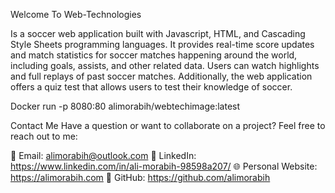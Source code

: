 Welcome To Web-Technologies

Is a soccer web application built with Javascript, HTML, and Cascading Style Sheets programming languages. It provides real-time score updates and match statistics for soccer matches happening around the world, including goals, assists, and other related data. Users can watch highlights and full replays of past soccer matches. Additionally, the web application offers a quiz test that allows users to test their knowledge of soccer.

Docker run -p 8080:80 alimorabih/webtechimage:latest

Contact Me
Have a question or want to collaborate on a project? Feel free to reach out to me:

📧 Email: alimorabih@outlook.com
💼 LinkedIn: https://www.linkedin.com/in/ali-morabih-98598a207/
🌐 Personal Website: https://alimorabih.com
📂 GitHub: https://github.com/alimorabih
